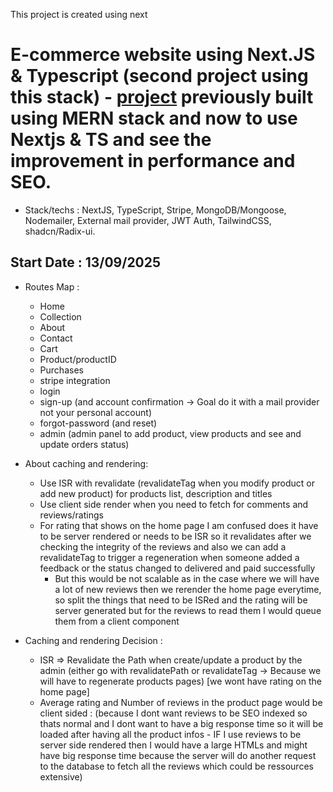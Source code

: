 This project is created using next

# E-commerce website using Next.JS & Typescript (second project using this stack) - [project](https://github.com/amineelamrani/E-Commerce-MERN) previously built using MERN stack and now to use Nextjs & TS and see the improvement in performance and SEO.

- Stack/techs : NextJS, TypeScript, Stripe, MongoDB/Mongoose, Nodemailer, External mail provider, JWT Auth, TailwindCSS, shadcn/Radix-ui.

## Start Date : 13/09/2025

- Routes Map :

  - Home
  - Collection
  - About
  - Contact
  - Cart
  - Product/productID
  - Purchases
  - stripe integration
  - login
  - sign-up (and account confirmation -> Goal do it with a mail provider not your personal account)
  - forgot-password (and reset)
  - admin (admin panel to add product, view products and see and update orders status)

- About caching and rendering:

  - Use ISR with revalidate (revalidateTag when you modify product or add new product) for products list, description and titles
  - Use client side render when you need to fetch for comments and reviews/ratings
  - For rating that shows on the home page I am confused does it have to be server rendered or needs to be ISR so it revalidates after we checking the integrity of the reviews and also we can add a revalidateTag to trigger a regeneration when someone added a feedback or the status changed to delivered and paid successfully
    - But this would be not scalable as in the case where we will have a lot of new reviews then we rerender the home page everytime, so split the things that need to be ISRed and the rating will be server generated but for the reviews to read them I would queue them from a client component

- Caching and rendering Decision :
  - ISR => Revalidate the Path when create/update a product by the admin (either go with revalidatePath or revalidateTag -> Because we will have to regenerate products pages) [we wont have rating on the home page]
  - Average rating and Number of reviews in the product page would be client sided : (because I dont want reviews to be SEO indexed so thats normal and I dont want to have a big response time so it will be loaded after having all the product infos - IF I use reviews to be server side rendered then I would have a large HTMLs and might have big response time because the server will do another request to the database to fetch all the reviews which could be ressources extensive)
